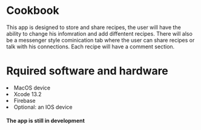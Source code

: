 # Cookbook
This app is designed to store and share recipes, the user will have the ability to change his infomration and add diffentent recipes. 
There will also be a messenger style cominication tab where the user can share recipes or talk with his connections. Each recipe will have a comment 
section. <br>

# Rquired software and hardware
<li>MacOS device</li>
<li>Xcode 13.2</li>
<li>Firebase</li>
<li>Optional: an IOS device </li>

#### The app is still in development
